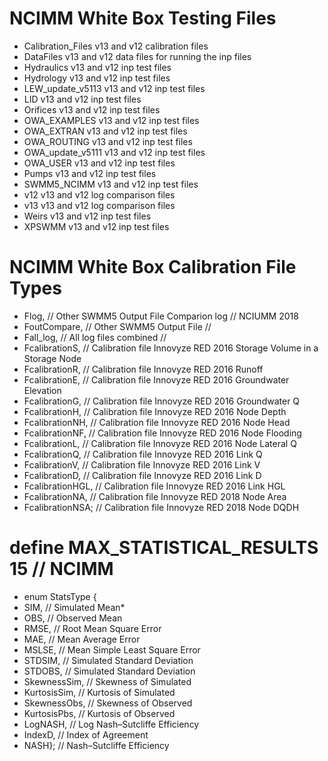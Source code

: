 # NCIMM White Box Testing Files


* Calibration_Files  v13 and v12 calibration files
* DataFiles          v13 and v12 data files for running the inp files
* Hydraulics         v13 and v12 inp test files
* Hydrology          v13 and v12 inp test files
* LEW_update_v5113   v13 and v12 inp test files
* LID                v13 and v12 inp test files
* Orifices           v13 and v12 inp test files
* OWA_EXAMPLES       v13 and v12 inp test files
* OWA_EXTRAN         v13 and v12 inp test files
* OWA_ROUTING        v13 and v12 inp test files
* OWA_update_v5111   v13 and v12 inp test files
* OWA_USER           v13 and v12 inp test files
* Pumps              v13 and v12 inp test files
* SWMM5_NCIMM        v13 and v12 inp test files
* v12                v13 and v12 log comparison files
* v13                v13 and v12 log comparison files
* Weirs              v13 and v12 inp test files
* XPSWMM             v13 and v12 inp test files  

# NCIMM White Box Calibration File Types

* Flog,                     // Other SWMM5 Output File Comparion log   // NCIUMM 2018
* FoutCompare,              // Other SWMM5 Output File                 //
* Fall_log,                 // All log files combined                  // 
* FcalibrationS,            // Calibration file Innovyze RED 2016        Storage Volume in a Storage Node
* FcalibrationR,            // Calibration file Innovyze RED 2016         Runoff 
* FcalibrationE,            // Calibration file Innovyze RED 2016         Groundwater Elevation
* FcalibrationG,            // Calibration file Innovyze RED 2016         Groundwater Q
* FcalibrationH,            // Calibration file Innovyze RED 2016         Node Depth
* FcalibrationNH,           // Calibration file Innovyze RED 2016         Node Head
* FcalibrationNF,           // Calibration file Innovyze RED 2016         Node Flooding
* FcalibrationL,            // Calibration file Innovyze RED 2016         Node Lateral Q
* FcalibrationQ,            // Calibration file Innovyze RED 2016         Link Q
* FcalibrationV,            // Calibration file Innovyze RED 2016         Link V
* FcalibrationD,            // Calibration file Innovyze RED 2016         Link D
* FcalibrationHGL,          // Calibration file Innovyze RED 2016         Link HGL
* FcalibrationNA,           // Calibration file Innovyze RED 2018         Node Area
* FcalibrationNSA;          // Calibration file Innovyze RED 2018         Node DQDH


# define MAX_STATISTICAL_RESULTS 15     // NCIMM
*  enum  StatsType {
*  SIM,            // Simulated Mean*
*  OBS,            // Observed Mean
*  RMSE,           // Root Mean Square Error
*  MAE,            // Mean Average Error
*  MSLSE,          // Mean Simple Least Square Error
*  STDSIM,         // Simulated Standard Deviation
*  STDOBS,         // Simulated Standard Deviation
*  SkewnessSim,    // Skewness of Simulated
*  KurtosisSim,    // Kurtosis of Simulated
*  SkewnessObs,    // Skewness of Observed
*  KurtosisPbs,    // Kurtosis of Observed
*  LogNASH,        // Log Nash–Sutcliffe Efficiency
*  IndexD,         // Index of Agreement
*  NASH};          // Nash–Sutcliffe Efficiency
